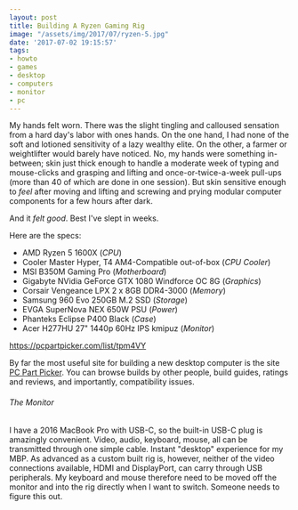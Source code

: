 ```yaml
---
layout: post
title: Building A Ryzen Gaming Rig
image: "/assets/img/2017/07/ryzen-5.jpg"
date: '2017-07-02 19:15:57'
tags:
- howto
- games
- desktop
- computers
- monitor
- pc
---
```


My hands felt worn. There was the slight tingling and calloused sensation from a hard day's labor with ones hands. On the one hand, I had none of the soft and lotioned sensitivity of a lazy wealthy elite. On the other, a farmer or weightlifter would barely have noticed. No, my hands were something in-between; skin just thick enough to handle a moderate week of typing and mouse-clicks and grasping and lifting and once-or-twice-a-week pull-ups (more than 40 of which are done in one session). But skin sensitive enough to _feel_ after moving and lifting and screwing and prying modular computer components for a few hours after dark.

And it _felt good_. Best I've slept in weeks.

Here are the specs:

- AMD Ryzen 5 1600X (*CPU*)
- Cooler Master Hyper, T4 AM4-Compatible out-of-box (*CPU Cooler*)
- MSI B350M Gaming Pro (*Motherboard*)
- Gigabyte NVidia GeForce GTX 1080 Windforce OC 8G (*Graphics*)
- Corsair Vengeance LPX 2 x 8GB DDR4-3000 (*Memory*)
- Samsung 960 Evo 250GB M.2 SSD (*Storage*)
- EVGA SuperNova NEX 650W PSU (*Power*)
- Phanteks Eclipse P400 Black (*Case*)
- Acer H277HU 27" 1440p 60Hz IPS kmipuz (*Monitor*)

https://pcpartpicker.com/list/tpm4VY

By far the most useful site for building a new desktop computer is the site [PC Part Picker](https://pcpartpicker.com). You can browse builds by other people, build guides, ratings and reviews, and importantly, compatibility issues.

###### The Monitor

I have a 2016 MacBook Pro with USB-C, so the built-in USB-C plug is amazingly convenient. Video, audio, keyboard, mouse, all can be transmitted through one simple cable. Instant "desktop" experience for my MBP. As advanced as a custom built rig is, however, neither of the video connections available, HDMI and DisplayPort, can carry through USB peripherals. My keyboard and mouse therefore need to be moved off the monitor and into the rig directly when I want to switch. Someone needs to figure this out.